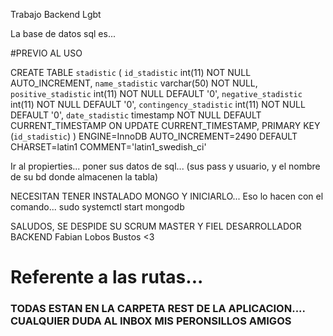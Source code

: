 Trabajo Backend Lgbt

La base de datos sql es...

#PREVIO AL USO


CREATE TABLE `stadistic` (
  `id_stadistic` int(11) NOT NULL AUTO_INCREMENT,
  `name_stadistic` varchar(50) NOT NULL,
  `positive_stadistic` int(11) NOT NULL DEFAULT '0',
  `negative_stadistic` int(11) NOT NULL DEFAULT '0',
  `contingency_stadistic` int(11) NOT NULL DEFAULT '0',
  `date_stadistic` timestamp NOT NULL DEFAULT CURRENT_TIMESTAMP ON UPDATE CURRENT_TIMESTAMP,
  PRIMARY KEY (`id_stadistic`)
) ENGINE=InnoDB AUTO_INCREMENT=2490 DEFAULT CHARSET=latin1 COMMENT='latin1_swedish_ci'


Ir al propierties... poner sus datos de sql... (sus pass y usuario, y el nombre de su bd donde almacenen la tabla)

NECESITAN TENER INSTALADO MONGO Y INICIARLO...
	Eso lo hacen con el comando... 
	sudo systemctl start mongodb


SALUDOS, SE DESPIDE SU SCRUM MASTER Y FIEL DESARROLLADOR BACKEND
					Fabian Lobos Bustos <3

# Referente a las rutas...
### TODAS ESTAN EN LA CARPETA REST DE LA APLICACION.... CUALQUIER DUDA AL INBOX MIS PERONSILLOS AMIGOS

